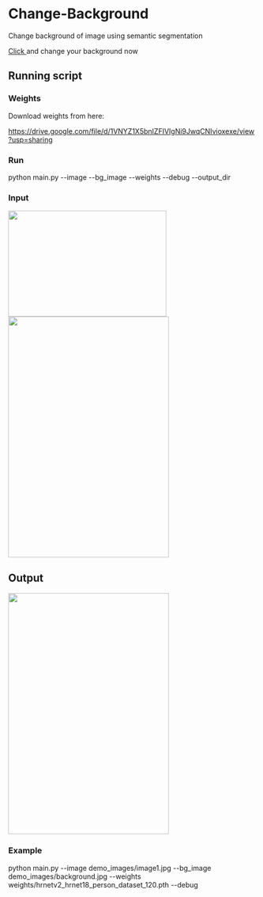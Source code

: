 
# Change-Background

Change background of image using semantic segmentation


[Click ](http://getplates.ml/backround-replacer) and change your background now

## Running script

### Weights

Download weights from here:

https://drive.google.com/file/d/1VNYZ1X5bnIZFIVIgNi9JwqCNIvioxexe/view?usp=sharing

### Run 

python main.py --image --bg_image --weights --debug --output_dir



### Input 

<img src="https://github.com/theAyushAT/Background-Change/blob/main/demo_images/background.jpg" width="320.0" height= "213.3"> <img src= "https://github.com/theAyushAT/Background-Change/blob/main/demo_images/image1.jpg" width= "325" height= "487.5">


## Output
<img src="https://github.com/theAyushAT/Background-Change/blob/main/demo_images/final1.png" width= "325" height= "487.5">



### Example

python main.py --image demo_images/image1.jpg --bg_image demo_images/background.jpg --weights weights/hrnetv2_hrnet18_person_dataset_120.pth --debug



